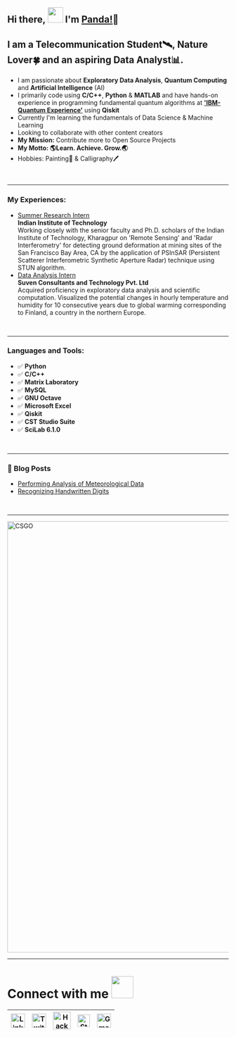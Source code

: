 ## Hi there, <img src="https://github.com/TheDudeThatCode/TheDudeThatCode/blob/master/Assets/Hi.gif" width="35px">  I'm [Panda!](https://www.linkedin.com/in/rishabhpanda/)🐼


## I am a Telecommunication Student🛰, Nature Lover🍀 and an aspiring Data Analyst📊.

- I am passionate about **Exploratory Data Analysis**, **Quantum Computing** and **Artificial Intelligence** (AI)
- I primarily code using **C/C++**, **Python** & **MATLAB** and have hands-on experience in programming fundamental quantum algorithms at [**'IBM-Quantum Experience'**](https://quantum-computing.ibm.com/) using **Qiskit**
- Currently I'm learning the fundamentals of Data Science & Machine Learning
- Looking to collaborate with other content creators
- **My Mission:** Contribute more to Open Source Projects
- **My Motto: 🌎Learn. Achieve. Grow.🌏**
- Hobbies: Painting🎨 & Calligraphy🖊

<br />

---

### My Experiences:
- [Summer Research Intern](http://www.iitkgp.ac.in/)</br> **Indian Institute of Technology**</br>
Working closely with the senior faculty and Ph.D. scholars of the Indian Institute of Technology, Kharagpur on 'Remote Sensing' and 'Radar Interferometry' for detecting ground deformation at mining sites of the San Francisco Bay Area, CA by the application of PSInSAR (Persistent Scatterer Interferometric Synthetic Aperture Radar) technique using STUN algorithm.
- [Data Analysis Intern](https://suvenconsultants.com/)</br> **Suven Consultants and Technology Pvt. Ltd**</br> 
Acquired proficiency in exploratory data analysis and scientific computation. Visualized the potential changes in hourly temperature and humidity for 10 consecutive years due to global warming corresponding to Finland, a country in the northern Europe.
<br />

---

### Languages and Tools:

- ✅ **Python**
- ✅ **C/C++**
- ✅ **Matrix Laboratory**
- ✅ **MySQL**
- ✅ **GNU Octave**
- ✅ **Microsoft Excel**
- ✅ **Qiskit**
- ✅ **CST Studio Suite**
- ✅ **SciLab 6.1.0**

<br />

---

### 📕 Blog Posts

<!-- BLOG-POST-LIST:START -->
- [Performing Analysis of Meteorological Data](https://analysis-by-panda.blogspot.com/2021/03/the-null-hypothesis-has-apparent.html)
- [Recognizing Handwritten Digits](https://recognition-by-panda.blogspot.com/2021/03/scikit-learn-is-library-for-python-that.html)
<!-- BLOG-POST-LIST:END -->

<br />

---

<img src="https://media.giphy.com/media/fxfmMuGbh5aPtZ9T6j/giphy.gif?cid=790b761149402905ae5665965f9ee3939b6440581440d490&rid=giphy.gif&ct=g" alt="CSGO" width="980">


---

# Connect with me <img src="https://github.com/TheDudeThatCode/TheDudeThatCode/blob/master/Assets/Handshake.gif" height="50px">

| [<img src="https://github.com/TheDudeThatCode/TheDudeThatCode/blob/master/Assets/Linkedin.svg" alt="Linkedin Logo" width="32">](https://www.linkedin.com/in/rishabhpanda) | [<img src="https://github.com/TheDudeThatCode/TheDudeThatCode/blob/master/Assets/Twitter.svg" alt="Twitter Logo" width="32">](https://twitter.com/RishabhHyd) | [<img src="https://github.com/TheDudeThatCode/TheDudeThatCode/blob/master/Assets/HackerRank.svg" alt="HackerRank Logo" width="40">](https://www.hackerrank.com/h1904215) | [<img src="https://cdn.svgporn.com/logos/stackoverflow-icon.svg" alt="Stackoverflow Logo" width="28">](https://stackoverflow.com/users/15413499/rishabh-panda?tab=profile) | [<img src="https://github.com/TheDudeThatCode/TheDudeThatCode/blob/master/Assets/Gmail.svg" alt="Gmail logo" height="32">](mailto:rishabh.dhv@gmail.com)
|:---:|:---:|:---:|:---:|:---:|
<!---
rishabh-panda/rishabh-panda is a ✨ special ✨ repository because its `README.md` (this file) appears on your GitHub profile.
You can click the Preview link to take a look at your changes.
--->
